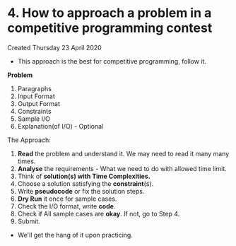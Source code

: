 # 4. How to approach a problem in a competitive programming contest
Created Thursday 23 April 2020


* This approach is the best for competitive programming, follow it.


**Problem**

1. Paragraphs
2. Input Format
3. Output Format
4. Constraints
5. Sample I/O
6. Explanation(of I/O) - Optional


The Approach:

1. **Read** the problem and understand it. We may need to read it many many times.
2. **Analyse** the requirements - What we need to do with allowed time limit.
3. Think of **solution(s) **with** Time Complexities.**
4. Choose a solution satisfying the **constraint**(s).
5. Write **pseudocode** or fix the solution steps.
6. **Dry Run** it once for sample cases. 
7. Check the I/O format, write **code**.
8. Check if All sample cases are **okay**. If not, go to Step 4.
9. Submit.



* We'll get the hang of it upon practicing.


